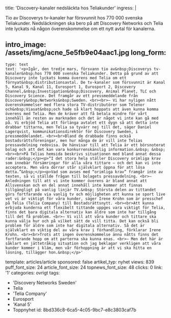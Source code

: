 title: 'Discovery-kanaler nedsläckta hos Teliakunder'
ingress: |
  <p>Tio av Discoverys tv-kanaler har försvunnit hos 770 000 svenska Teliakunder. Nedsläckningen ska bero på att Discovery Networks och Telia inte lyckats nå någon överenskommelse om ett nytt avtal för kanalerna.
  </p>
  
intro_image: /assets/img/acne_5e5fb9e04aac1.jpg
long_form:
  -
    type: text
    text: '<p>Igår, den tredje mars, försvann tio av&nbsp;Discoverys tv-kanaler&nbsp;hos 770 000 svenska Teliakunder. Detta på grund av att Discovery inte lyckats komma överens med Telia om ett förnyat&nbsp;distributionsavtal. De tv-kanaler som försvunnit är Kanal 5, Kanal 9, Kanal 11, Eurosport 1, Eurosport 2, Discovery Channel,&nbsp;Investigation&nbsp;Discovery, Animal Planet, TLC och Discovery Science. Det framgår av ett pressmeddelande från Discovery&nbsp;Networks&nbsp;Sweden. <br><br>– Vi har nyligen nått överenskommelser med flera stora TV-distributörer som Telenor och&nbsp;Viasat&nbsp;och hade så klart hoppats att även kunna komma överens med Telia. Men de kräver att få betala mindre för vårt innehåll än resten av marknaden och det är något vi inte kan gå med på. Vi erbjöd Telia att förlänga avtalet ett dygn så att detta inte drabbar tittarna, men Telia sa tyvärr nej till det, säger Daniel Lagerqvist, kommunikationsdirektör för Discovery Sweden, i pressmeddelandet. <br><br>Bland de drabbade finns också bostadsrättsföreningar, men hur många de är vill inte Telias pressavdelning redovisa. De hänvisar till att Telia är ett börsnoterat bolag och att det kan vara konkurrenskänslig information.&nbsp; &nbsp;<br><br>På Telias hemsida beskrivs situationen med bland annat dessa rader:&nbsp;</p><p>“I det stora hela ställer Discovery orimliga krav som innebär försämringar för alla våra tittare – och det kan vi inte acceptera. Men våra dörrar står självklart öppna för att lösa detta.”&nbsp;</p><p>Vad som avses med “orimliga krav” framgår inte av texten, så vi ställde frågan till bolagets pressavdelning. <br>– Anledningen till att vi inte kommer överens är bland annat att Allsvenskan och en del annat innehåll inte kommer att finnas tillgängligt på vanlig linjär TV.&nbsp; Största delen av tittandet görs fortfarande via vanlig tv och möjligheten att kunna se sport live vet vi är viktigt för våra kunder, säger Irene Krohn som är presschef på Telia (Telia Company) till Bostadsrättsnytt. <br><br>Att kunna erbjuda kunderna ett flexibelt tittande uppges vara viktigt för Telia, finns det bara digitala alternativ kan äldre som inte har tillgång till det få problem. <br>– Vi vill att våra kunder och tittare ska kunna välja hur och på vilket sätt de vill titta. Det kan också bli problem för äldre som inte har digitala alternativ. Så det är självklart en viktig del av våra krav i förhandling, förklarar Irene Krohn. <br><br>Trots att ingen överenskommelse ännu nåtts finns det fortfarande hopp om att parterna ska kunna enas. <br>– Men det här är såklart en jättetråkig situation och jag beklagar verkligen att våra kunder kommer i kläm, men vår förhoppning är att vi ska hitta en lösning, tillägger hon.&nbsp;</p>'
template: articles/article
sponsored: false
artikel_typ: nyhet
views: 839
puff_font_size: 24
article_font_size: 24
topnews_font_size: 48
clicks: 0
link: '1'
categories: ovrigt
tags:
  - 'Discovery Networks Sweden'
  - Telia
  - 'Telia Company'
  - Eurosport
  - 'Kanal 5'
  - Toppnyhet
id: 8bd336c8-6ca5-4c05-9bc7-e8c3803caf7b
